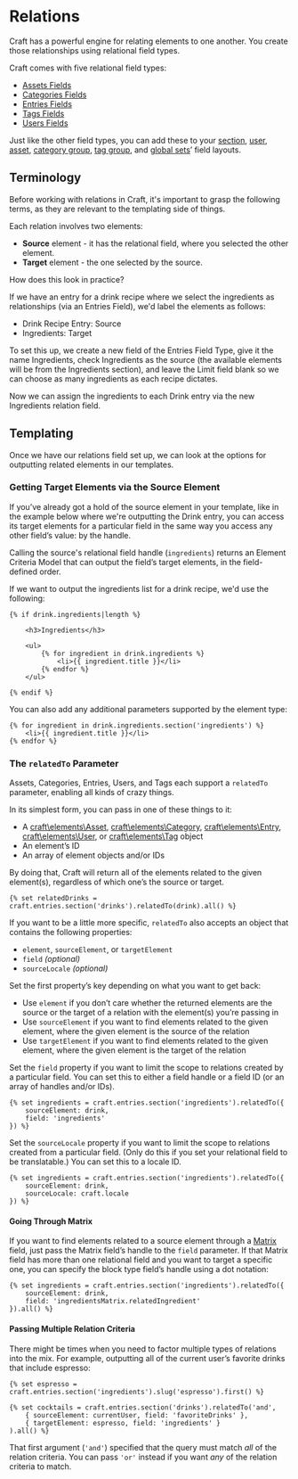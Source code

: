 Relations
=========

Craft has a powerful engine for relating elements to one another. You create those relationships using relational field types. 

Craft comes with five relational field types:

* [Assets Fields](assets-fields.md)
* [Categories Fields](categories-fields.md)
* [Entries Fields](entries-fields.md)
* [Tags Fields](tags-fields.md)
* [Users Fields](users-fields.md)

Just like the other field types, you can add these to your [section](sections-and-entries.md#sections), [user](users.md), [asset](assets.md), [category group](categories.md), [tag group](tags.md), and [global sets]({globals.md)’ field layouts.

## Terminology

Before working with relations in Craft, it's important to grasp the following terms, as they are relevant to the templating side of things.

Each relation involves two elements:

* **Source** element - it has the relational field, where you selected the other element.
* **Target** element - the one selected by the source.

How does this look in practice?

If we have an entry for a drink recipe where we select the ingredients as relationships (via an Entries Field), we'd label the elements as follows:

* Drink Recipe Entry: Source
* Ingredients: Target

To set this up, we create a new field of the Entries Field Type, give it the name Ingredients, check Ingredients as the source (the available elements will be from the Ingredients section), and leave the Limit field blank so we can choose as many ingredients as each recipe dictates.

Now we can assign the ingredients to each Drink entry via the new Ingredients relation field.


## Templating

Once we have our relations field set up, we can look at the options for outputting related elements in our templates.

### Getting Target Elements via the Source Element

If you’ve already got a hold of the source element in your template, like in the example below where we're outputting the Drink entry, you can access its target elements for a particular field in the same way you access any other field’s value: by the handle.

Calling the source's relational field handle (`ingredients`) returns an Element Criteria Model that can output the field’s target elements, in the field-defined order.

If we want to output the ingredients list for a drink recipe, we'd use the following:

```twig
{% if drink.ingredients|length %}
    
    <h3>Ingredients</h3>
    
    <ul>
        {% for ingredient in drink.ingredients %}
            <li>{{ ingredient.title }}</li>
        {% endfor %}
    </ul>

{% endif %}
```

You can also add any additional parameters supported by the element type:

```twig
{% for ingredient in drink.ingredients.section('ingredients') %}
    <li>{{ ingredient.title }}</li>
{% endfor %}
```


### The `relatedTo` Parameter

Assets, Categories, Entries, Users, and Tags each support a `relatedTo` parameter, enabling all kinds of crazy things.

In its simplest form, you can pass in one of these things to it:

* A [craft\elements\Asset](https://docs.craftcms.com/api/v3/craft-elements-asset.html), [craft\elements\Category](https://docs.craftcms.com/api/v3/craft-elements-category.html), [craft\elements\Entry](https://docs.craftcms.com/api/v3/craft-elements-entry.html), [craft\elements\User](https://docs.craftcms.com/api/v3/craft-elements-user.html), or [craft\elements\Tag](https://docs.craftcms.com/api/v3/craft-elements-tag.html) object
* An element’s ID
* An array of element objects and/or IDs

By doing that, Craft will return all of the elements related to the given element(s), regardless of which one’s the source or target.

```twig
{% set relatedDrinks = craft.entries.section('drinks').relatedTo(drink).all() %}
```

If you want to be a little more specific, `relatedTo` also accepts an object that contains the following properties:

* `element`, `sourceElement`, or `targetElement`
* `field` _(optional)_
* `sourceLocale` _(optional)_

Set the first property’s key depending on what you want to get back:

* Use `element` if you don’t care whether the returned elements are the source or the target of a relation with the element(s) you’re passing in
* Use `sourceElement` if you want to find elements related to the given element, where the given element is the source of the relation
* Use `targetElement` if you want to find elements related to the given element, where the given element is the target of the relation

Set the `field` property if you want to limit the scope to relations created by a particular field. You can set this to either a field handle or a field ID (or an array of handles and/or IDs).

```twig
{% set ingredients = craft.entries.section('ingredients').relatedTo({
    sourceElement: drink,
    field: 'ingredients'
}) %}
```

Set the `sourceLocale` property if you want to limit the scope to relations created from a particular field. (Only do this if you set your relational field to be translatable.) You can set this to a locale ID.

```twig
{% set ingredients = craft.entries.section('ingredients').relatedTo({
    sourceElement: drink,
    sourceLocale: craft.locale
}) %}
```

#### Going Through Matrix

If you want to find elements related to a source element through a [Matrix](matrix-fields.md) field, just pass the Matrix field’s handle to the `field` parameter. If that Matrix field has more than one relational field and you want to target a specific one, you can specify the block type field’s handle using a dot notation:

```twig
{% set ingredients = craft.entries.section('ingredients').relatedTo({
    sourceElement: drink,
    field: 'ingredientsMatrix.relatedIngredient'
}).all() %}
```

#### Passing Multiple Relation Criteria

There might be times when you need to factor multiple types of relations into the mix. For example, outputting all of the current user’s favorite drinks that include espresso:

```twig
{% set espresso = craft.entries.section('ingredients').slug('espresso').first() %}

{% set cocktails = craft.entries.section('drinks').relatedTo('and',
    { sourceElement: currentUser, field: 'favoriteDrinks' },
    { targetElement: espresso, field: 'ingredients' }
).all() %}
```

That first argument (`'and'`) specified that the query must match _all_ of the relation criteria. You can pass `'or'` instead if you want _any_ of the relation criteria to match.
